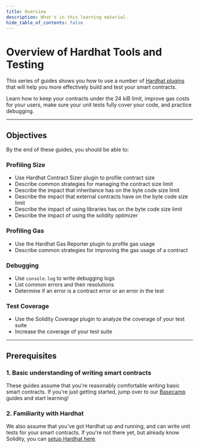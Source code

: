 ```yaml
---
title: Overview
description: What's in this learning material.
hide_table_of_contents: false
---
```


# Overview of Hardhat Tools and Testing

This series of guides shows you how to use a number of [Hardhat plugins] that will help you more effectively build and test your smart contracts.

Learn how to keep your contracts under the 24 kiB limit, improve gas costs for your users, make sure your unit tests fully cover your code, and practice debugging.

---

## Objectives

By the end of these guides, you should be able to:

### Profiling Size

- Use Hardhat Contract Sizer plugin to profile contract size
- Describe common strategies for managing the contract size limit
- Describe the impact that inheritance has on the byte code size limit
- Describe the impact that external contracts have on the byte code size limit
- Describe the impact of using libraries has on the byte code size limit
- Describe the impact of using the solidity optimizer

### Profiling Gas

- Use the Hardhat Gas Reporter plugin to profile gas usage
- Describe common strategies for improving the gas usage of a contract

### Debugging

- Use `console.log` to write debugging logs
- List common errors and their resolutions
- Determine if an error is a contract error or an error in the test

### Test Coverage

- Use the Solidity Coverage plugin to analyze the coverage of your test suite
- Increase the coverage of your test suite

---

## Prerequisites

### 1. Basic understanding of writing smart contracts

These guides assume that you're reasonably comfortable writing basic smart contracts. If you're just getting started, jump over to our [Basecamp] guides and start learning!

### 2. Familiarity with Hardhat

We also assume that you've got Hardhat up and running, and can write unit tests for your smart contracts. If you're not there yet, but already know Solidity, you can [setup Hardhat here].

[setup Hardhat here]: https://docs.base.org/base-camp/docs/hardhat-setup-overview/hardhat-setup-overview-sbs
[Hardhat plugins]: https://hardhat.org/hardhat-runner/plugins
[Basecamp]: https://base.org/camp
